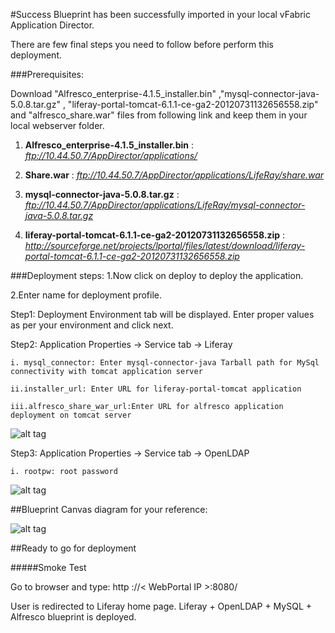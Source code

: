 #Success
Blueprint has been successfully imported in your local vFabric Application Director. 

There are  few final steps you need to follow before perform this deployment.

###Prerequisites:

Download  "Alfresco_enterprise-4.1.5_installer.bin" ,"mysql-connector-java-5.0.8.tar.gz" , "liferay-portal-tomcat-6.1.1-ce-ga2-20120731132656558.zip" and "alfresco_share.war"  files from following link and keep them in your local webserver folder.


1. **Alfresco_enterprise-4.1.5_installer.bin** : 
    *ftp://10.44.50.7/AppDirector/applications/*


2. **Share.war** : 
    *ftp://10.44.50.7/AppDirector/applications/LifeRay/share.war*


3. **mysql-connector-java-5.0.8.tar.gz** :
    *ftp://10.44.50.7/AppDirector/applications/LifeRay/mysql-connector-java-5.0.8.tar.gz*

4. **liferay-portal-tomcat-6.1.1-ce-ga2-20120731132656558.zip** :
    *http://sourceforge.net/projects/lportal/files/latest/download/liferay-portal-tomcat-6.1.1-ce-ga2-20120731132656558.zip*





###Deployment steps:
1.Now click on deploy to deploy the application.

2.Enter name for deployment profile.

Step1: Deployment Environment tab will be displayed. Enter proper values as per your environment and click next.


Step2: Application Properties -> Service tab -> Liferay
	
	i. mysql_connector: Enter mysql-connector-java Tarball path for MySql connectivity with tomcat application server 

    ii.installer_url: Enter URL for liferay-portal-tomcat application 

    iii.alfresco_share_war_url:Enter URL for alfresco application deployment on tomcat server
 
	

![alt tag](https://raw.github.com/vmware-applicationdirector/solutions-import-beta/appd-Clustere-Apache-Hadoop-50-blueprint/AfterDeployment-Step2.jpg) 

Step3: Application Properties -> Service tab -> OpenLDAP

	i. rootpw: root password


![alt tag](https://raw.github.com/vmware-applicationdirector/solutions-import-beta/appd-Clustere-Apache-Hadoop-50-blueprint/AfterDeployment-Step2.jpg)
	
##Blueprint Canvas diagram for your reference: 

![alt tag](https://raw.github.com/vmware-applicationdirector/solutions-import-beta/appd-Clustere-Apache-Hadoop-50-blueprint/Hadoop-Canvas-Diagram.png)

##Ready to go for deployment

#####Smoke Test
		
Go to browser and type: http ://< WebPortal IP >:8080/

User is redirected to Liferay home page. Liferay + OpenLDAP + MySQL + Alfresco blueprint is deployed.



 








